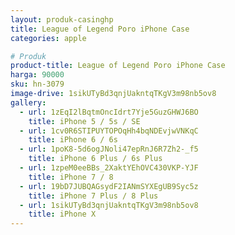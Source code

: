 ```yaml
---
layout: produk-casinghp
title: League of Legend Poro iPhone Case
categories: apple

# Produk
product-title: League of Legend Poro iPhone Case
harga: 90000
sku: hn-3079
image-drive: 1sikUTyBd3qnjUakntqTKgV3m98nb5ov8
gallery:
  - url: 1zEqI2lBqtmOncIdrt7Yje5GuzGHWJ6BO
    title: iPhone 5 / 5s / SE
  - url: 1cv0R6STIPUYTOPOqHh4bqNDEvjwVNKqC
    title: iPhone 6 / 6s
  - url: 1poK8-5d6ogJNoli47epRnJ6R7Zh2-_f5
    title: iPhone 6 Plus / 6s Plus
  - url: 1zpeM0eeBBs_2XaktYEhOVC430VKP-YJF
    title: iPhone 7 / 8
  - url: 19bD7JUBQAGsydF2IANmSYXEgUB9Syc5z
    title: iPhone 7 Plus / 8 Plus
  - url: 1sikUTyBd3qnjUakntqTKgV3m98nb5ov8
    title: iPhone X
---
```


